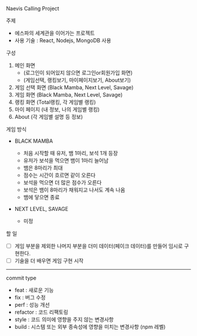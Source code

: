 Naevis Calling Project

주제

- 에스파의 세계관을 이어가는 프로젝트
- 사용 기술 : React, Nodejs, MongoDB 사용

구성

1. 메인 화면
   - (로그인이 되어있지 않으면 로그인or회원가입 화면)
   - (게임선택, 랭킹보기, 마이페이지보기, About보기)
2. 게임 선택 화면 (Black Mamba, Next Level, Savage)
3. 게임 화면 (Black Mamba, Next Level, Savage)
4. 랭킹 화면 (Total랭킹, 각 게임별 랭킹)
5. 마이 페이지 (내 정보, 나의 게임별 랭킹)
6. About (각 게임별 설명 등 정보)

게임 방식

- BLACK MAMBA

  - 처음 시작할 때 유저, 뱀 1마리, 보석 1개 등장
  - 유저가 보석을 먹으면 뱀이 1마리 늘어남
  - 뱀은 8마리가 최대
  - 점수는 시간이 흐르면 같이 오른다
  - 보석을 먹으면 더 많은 점수가 오른다
  - 보석은 뱀이 8마리가 채워지고 나서도 계속 나옴
  - 뱀에 닿으면 종료

- NEXT LEVEL, SAVAGE
  - 미정

할 일

- [ ] 게임 부분을 제외한 나머지 부분을 더미 데이터(페이크 데이터)를 만들어 임시로 구현한다.
- [ ] 기술을 더 배우면 게임 구현 시작

---

commit type

- feat : 새로운 기능
- fix : 버그 수정
- perf : 성능 개선
- refactor : 코드 리팩토링
- style : 코드 의미에 영향을 주지 않는 변경사항
- build : 시스템 또는 외부 종속성에 영향을 미치는 변경사항 (npm 레벨)
